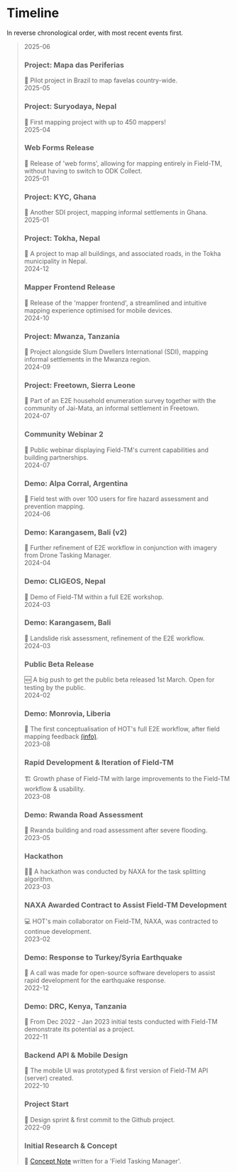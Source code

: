 # Timeline

In reverse chronological order, with most recent events first.

<!-- markdownlint-disable -->

<!-- NOTE the styling for this timeline is bundled in mkdocs as timeline.css -->
<!-- Additional emojis: community 🧑‍🧑‍🧒‍🧒 -->

> <div class="timeline-container">
>     <div class="timeline-entry">
>         <div class="timeline-date">2025-06</div>
>         <h3>Project: Mapa das Periferias</h3>
>         💼 Pilot project in Brazil to map favelas country-wide.
>         <div class="timeline-dot"></div>
>     </div>
>     <div class="timeline-entry">
>         <div class="timeline-date">2025-05</div>
>         <h3>Project: Suryodaya, Nepal</h3>
>         💼 First mapping project with up to 450 mappers!
>         <div class="timeline-dot"></div>
>     </div>
>     <div class="timeline-entry">
>         <div class="timeline-date">2025-04</div>
>         <h3>Web Forms Release</h3>
>         📱 Release of 'web forms', allowing for mapping entirely
>         in Field-TM, without having to switch to ODK Collect.
>         <div class="timeline-dot"></div>
>     </div>
>     <div class="timeline-entry">
>         <div class="timeline-date">2025-01</div>
>         <h3>Project: KYC, Ghana</h3>
>         💼 Another SDI project, mapping informal settlements in Ghana.
>         <div class="timeline-dot"></div>
>     </div>
>     <div class="timeline-entry">
>         <div class="timeline-date">2025-01</div>
>         <h3>Project: Tokha, Nepal</h3>
>         💼 A project to map all buildings, and associated roads,
>         in the Tokha municipality in Nepal.
>         <div class="timeline-dot"></div>
>     </div>
>     <div class="timeline-entry">
>         <div class="timeline-date">2024-12</div>
>         <h3>Mapper Frontend Release</h3>
>         📱 Release of the 'mapper frontend', a streamlined and
>         intuitive mapping experience optimised for mobile devices.
>         <div class="timeline-dot"></div>
>     </div>
>     <div class="timeline-entry">
>         <div class="timeline-date">2024-10</div>
>         <h3>Project: Mwanza, Tanzania</h3>
>         💼 Project alongside Slum Dwellers International (SDI), mapping
>         informal settlements in the Mwanza region.
>         <div class="timeline-dot"></div>
>     </div>
>     <div class="timeline-entry">
>         <div class="timeline-date">2024-09</div>
>         <h3>Project: Freetown, Sierra Leone</h3>
>         💼 Part of an E2E household enumeration survey together with the
>         community of Jai-Mata, an informal settlement in Freetown.
>         <div class="timeline-dot"></div>
>     </div>
>     <div class="timeline-entry">
>         <div class="timeline-date">2024-07</div>
>         <h3>Community Webinar 2</h3>
>         🎥 Public webinar displaying Field-TM's current capabilities and building
>         partnerships.
>         <div class="timeline-dot"></div>
>     </div>
>     <div class="timeline-entry">
>         <div class="timeline-date">2024-07</div>
>         <h3>Demo: Alpa Corral, Argentina </h3>
>         🚀 Field test with over 100 users for fire hazard assessment
>         and prevention mapping.
>         <div class="timeline-dot"></div>
>     </div>
>     <div class="timeline-entry">
>         <div class="timeline-date">2024-06</div>
>         <h3>Demo: Karangasem, Bali (v2)</h3>
>         🚀 Further refinement of E2E workflow in conjunction with imagery
>         from Drone Tasking Manager.
>         <div class="timeline-dot"></div>
>     </div>
>     <div class="timeline-entry">
>         <div class="timeline-date">2024-04</div>
>         <h3>Demo: CLIGEOS, Nepal</h3>
>         🚀 Demo of Field-TM within a full E2E workshop.
>         <div class="timeline-dot"></div>
>     </div>
>     <div class="timeline-entry">
>         <div class="timeline-date">2024-03</div>
>         <h3>Demo: Karangasem, Bali</h3>
>         🚀 Landslide risk assessment, refinement of the E2E workflow.
>         <div class="timeline-dot"></div>
>     </div>
>     <div class="timeline-entry">
>         <div class="timeline-date">2024-03</div>
>         <h3>Public Beta Release</h3>
>         🆕 A big push to get the public beta released 1st March. Open for
>         testing by the public.
>         <div class="timeline-dot"></div>
>     </div>
>     <div class="timeline-entry">
>         <div class="timeline-date">2024-02</div>
>         <h3>Demo: Monrovia, Liberia</h3>
>         🚀 The first conceptualisation of HOT's full E2E workflow, after field
>         mapping feedback
>         <a href="https://docs.google.com/document/d/1jzxDO922iVfFgf-Noz-AtA64T56G6kq8E6OO9V2swUE/edit?tab=t.0#heading=h.oj17xl5txjet"> (info)</a>.
>         <div class="timeline-dot"></div>
>     </div>
>     <div class="timeline-entry">
>         <div class="timeline-date">2023-08</div>
>         <h3>Rapid Development & Iteration of Field-TM</h3>
>         🏗️ Growth phase of Field-TM with large improvements to the Field-TM
>         workflow & usability.
>         <div class="timeline-dot"></div>
>     </div>
>     <div class="timeline-entry">
>         <div class="timeline-date">2023-08</div>
>         <h3>Demo: Rwanda Road Assessment</h3>
>         🚀 Rwanda building and road assessment after severe flooding.
>         <div class="timeline-dot"></div>
>     </div>
>     <div class="timeline-entry">
>         <div class="timeline-date">2023-05</div>
>         <h3>Hackathon</h3>
>         👨‍💻 A hackathon was conducted by NAXA for the task splitting
>         algorithm.
>         <div class="timeline-dot"></div>
>     </div>
>     <div class="timeline-entry">
>         <div class="timeline-date">2023-03</div>
>         <h3>NAXA Awarded Contract to Assist Field-TM Development</h3>
>         💻 HOT's main collaborator on Field-TM, NAXA, was contracted to continue
>         development.
>         <div class="timeline-dot"></div>
>     </div>
>     <div class="timeline-entry">
>         <div class="timeline-date">2023-02</div>
>         <h3>Demo: Response to Turkey/Syria Earthquake</h3>
>         🚀 A call was made for open-source software developers to assist rapid
>         development for the earthquake response.
>         <div class="timeline-dot"></div>
>     </div>
>     <div class="timeline-entry">
>         <div class="timeline-date">2022-12</div>
>         <h3>Demo: DRC, Kenya, Tanzania</h3>
>         🚀 From Dec 2022 - Jan 2023 initial tests conducted with Field-TM
>         demonstrate its potential as a project.
>         <div class="timeline-dot"></div>
>     </div>
>     <div class="timeline-entry">
>         <div class="timeline-date">2022-11</div>
>         <h3>Backend API & Mobile Design</h3>
>         📱 The mobile UI was prototyped & first version of Field-TM API (server)
>         created.
>         <div class="timeline-dot"></div>
>     </div>
>     <div class="timeline-entry">
>         <div class="timeline-date">2022-10</div>
>         <h3>Project Start</h3>
>         🏁 Design sprint & first commit to the Github project.
>         <div class="timeline-dot"></div>
>     </div>
>     <div class="timeline-entry">
>         <div class="timeline-date">2022-09</div>
>         <h3>Initial Research & Concept</h3>
>         🔬 <a href="https://docs.google.com/document/d/1adG2pXuMXI0wPbR_09ASORMx2gcVn0H6nsCNNGG7tpM/edit#heading=h.k45v77hc1cu1">Concept Note</a> written for a 'Field Tasking Manager'.
>         <div class="timeline-dot"></div>
>     </div>
> </div>

<!-- markdownlint-restore -->
